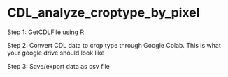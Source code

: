 # CDL_analyze_croptype_by_pixel

Step 1: GetCDLFile using R 


Step 2: Convert CDL data to crop type through Google Colab. This is what your google drive should look like


Step 3: Save/export data as csv file 

